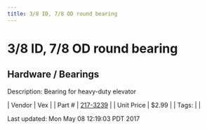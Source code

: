 ```yaml
---
title: 3/8 ID, 7/8 OD round bearing
---
```


# 3/8 ID, 7/8 OD round bearing
## Hardware / Bearings
Description: 	Bearing for heavy-duty elevator 

| Vendor | Vex | 
| Part # | [217-3239](http://www.vexrobotics.com/vexpro/hardware/bearings.html) | 
| Unit Price | $2.99 | 
| Tags: |  | 

Last updated: Mon May 08 12:19:03 PDT 2017